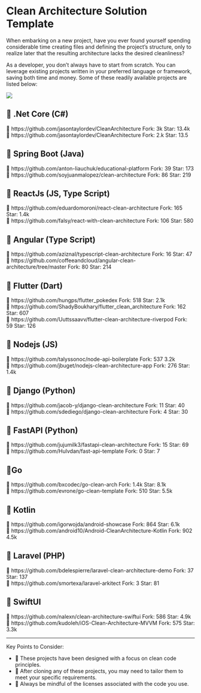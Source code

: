# Clean Architecture Solution Template

When embarking on a new project, have you ever found yourself spending considerable time creating files and defining the project’s structure, only to realize later that the resulting architecture lacks the desired cleanliness?

As a developer, you don’t always have to start from scratch. You can leverage existing projects written in your preferred language or framework, saving both time and money. Some of these readily available projects are listed below:

<img src="https://raw.githubusercontent.com/kavaan/clean-architecture-solution-template/main/final-8.png"/>

<h2>🔵 .Net Core (C#)
</h2>
🔸 https://github.com/jasontaylordev/CleanArchitecture
Fork: 3k
Star: 13.4k
<br/>
🔸 https://github.com/jasontaylordev/CleanArchitecture
Fork: 2.k
Star: 13.5

<h2>🔵 Spring Boot (Java) </h2>
🔸 https://github.com/anton-liauchuk/educational-platform
Fork: 39
Star: 173
<br/>
🔸 https://github.com/soyjuanmalopez/clean-architecture
Fork: 86
Star: 219

<h2>🔵 ReactJs (JS, Type Script)
</h2>
🔸 https://github.com/eduardomoroni/react-clean-architecture
Fork: 165
Star: 1.4k
<br/>
🔸 https://github.com/falsy/react-with-clean-architecture
Fork: 106
Star: 580

<h2>🔵 Angular (Type Script)
</h2>
🔸 https://github.com/aziznal/typescript-clean-architecture
Fork: 16
Star: 47
<br/>
🔸 https://github.com/coffeeandcloud/angular-clean-architecture/tree/master
Fork: 80
Star: 214

<h2>🔵 Flutter (Dart)
</h2>
🔸 https://github.com/hungps/flutter_pokedex
Fork: 518
Star: 2.1k
<br/>
🔸 https://github.com/ShadyBoukhary/flutter_clean_architecture
Fork: 162
Star: 607
<br/>
🔸 https://github.com/Uuttssaavv/flutter-clean-architecture-riverpod
Fork: 59
Star: 126
<br/>

<h2>🔵 Nodejs (JS)
</h2>
🔸 https://github.com/talyssonoc/node-api-boilerplate
Fork: 537
3.2k
<br/>
🔸 https://github.com/jbuget/nodejs-clean-architecture-app
Fork: 276
Star: 1.4k

<h2>🔵 Django (Python)
</h2>
🔸 https://github.com/jacob-y/django-clean-architecture
Fork: 11
Star: 40
<br/>
🔸 https://github.com/sdediego/django-clean-architecture
Fork: 4
Star: 30

<h2>🔵 FastAPI (Python)
</h2>
🔸 https://github.com/jujumilk3/fastapi-clean-architecture
Fork: 15
Star: 69
<br/>
🔸 https://github.com/Hulvdan/fast-api-template
Fork: 0
Star: 7

<h2>🔵Go</h2>
🔸 https://github.com/bxcodec/go-clean-arch
Fork: 1.4k
Star: 8.1k
<br/>
🔸 https://github.com/evrone/go-clean-template
Fork: 510
Star: 5.5k

<h2>🔵 Kotlin</h2>
🔸 https://github.com/igorwojda/android-showcase
Fork: 864
Star: 6.1k
<br/>
🔸 https://github.com/android10/Android-CleanArchitecture-Kotlin
Fork: 902
4.5k

<h2>🔵 Laravel (PHP) </h2>
🔸 https://github.com/bdelespierre/laravel-clean-architecture-demo
Fork: 37
Star: 137
<br/>
🔸 https://github.com/smortexa/laravel-arkitect
Fork: 3
Star: 81

<h2>🔵 SwiftUI</h2>
🔸 https://github.com/nalexn/clean-architecture-swiftui
Fork: 586
Star: 4.9k
<br/>
🔸 https://github.com/kudoleh/iOS-Clean-Architecture-MVVM
Fork: 575
Star: 3.3k

<br/>
<hr/>
<p>Key Points to Consider:

* 🔴 These projects have been designed with a focus on clean code principles.
* 🔴 After cloning any of these projects, you may need to tailor them to meet your specific requirements.
* 🔴 Always be mindful of the licenses associated with the code you use. </p>

